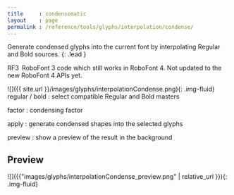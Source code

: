 ```yaml
---
title     : condensomatic
layout    : page
permalink : /reference/tools/glyphs/interpolation/condense/
---
```


Generate condensed glyphs into the current font by interpolating Regular and Bold sources.
{: .lead }

<span class="badge text-bg-warning rounded-0">RF3</span> RoboFont 3 code which still works in RoboFont 4. Not updated to the new RoboFont 4 APIs yet.


<div class='row'>

<div class='col-sm-4' markdown='1'>
![]({{ site.url }}/images/glyphs/interpolationCondense.png){: .img-fluid}
</div>

<div class='col-sm-8' markdown='1'>
regular / bold
: select compatible Regular and Bold masters

factor
: condensing factor

apply
: generate condensed shapes into the selected glyphs

preview
: show a preview of the result in the background
</div>

</div>


Preview
-------

![]({{"images/glyphs/interpolationCondense_preview.png" | relative_url }}){: .img-fluid}
